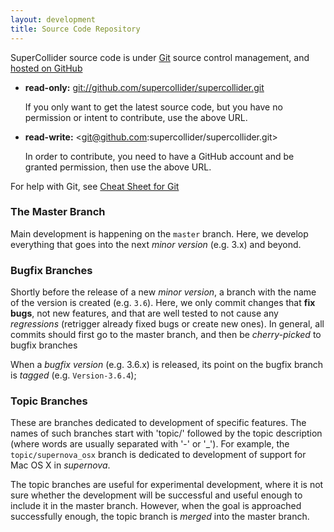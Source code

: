 ```yaml
---
layout: development
title: Source Code Repository
---
```


SuperCollider source code is under [Git][git] source control management, and [hosted on GitHub][sc-github]

* **read-only:** <git://github.com/supercollider/supercollider.git>

    If you only want to get the latest source code, but you have no permission or intent to contribute, use the above URL.

* **read-write:** <git@github.com:supercollider/supercollider.git>

    In order to contribute, you need to have a GitHub account and be granted permission, then use the above URL.

For help with Git, see [Cheat Sheet for Git](git-cheat-sheet.html)

### The Master Branch

Main development is happening on the `master` branch. Here, we develop everything that goes into the next *minor version* (e.g. 3.x) and beyond.

### Bugfix Branches

Shortly before the release of a new *minor version*, a branch with the name of the version is created (e.g. `3.6`). Here, we only commit changes that **fix bugs**, not new features, and that are well tested to not cause any *regressions* (retrigger already fixed bugs or create new ones). In general, all commits should first go to the master branch, and then be *cherry-picked* to bugfix branches

When a *bugfix version* (e.g. 3.6.x) is released, its point on the bugfix branch is *tagged* (e.g. `Version-3.6.4`);

### Topic Branches

These are branches dedicated to development of specific features. The names of such branches start with 'topic/' followed by the topic description (where words are usually separated with '-' or '_'). For example, the `topic/supernova_osx` branch is dedicated to development of support for Mac OS X in *supernova*.

The topic branches are useful for experimental development, where it is not sure whether the development will be successful and useful enough to include it in the master branch. However, when the goal is approached successfully enough, the topic branch is *merged* into the master branch.

[sc-github]: https://github.com/supercollider/supercollider
[git]: http://git-scm.com/
